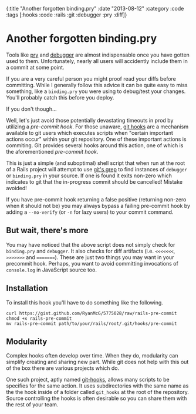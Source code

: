 {:title "Another forgotten binding.pry"
 :date "2013-08-12"
 :category :code
 :tags [:hooks :code :rails :git :debugger :pry :diff]}

# Another forgotten binding.pry

Tools like [pry][] and [debugger][] are almost indispensable once you have gotten used to them.
Unfortunately, nearly all users will accidently include them in a commit at some point.

If you are a very careful person you might proof read your diffs before
committing. While I generally follow this advice it can be quite easy to miss
something, like a `binding.pry` you were using to debug/test your changes.
You'll probably catch this before you deploy.

If you don't though&hellip;

Well, let's just avoid those potentially devastating timeouts in prod by utilizing a *pre-commit hook*.
For those unaware, [git hooks][] are a mechanism available to git users which executes scripts when "certain important actions occur" within your git repository.
One of these important actions is commiting.
Git provides several hooks around this action, one of which is the aforementioned *pre-commit hook*.

<script src="https://gist.github.com/RyanMcG/5775028.js"></script>

This is just a simple (and suboptimal) shell script that when run at the
root of a Rails project will attempt to use [git's grep][gg] to find instances of
`debugger` or `binding.pry` in your source. If one is found it exits non-zero
which indicates to git that the in-progress commit should be cancelled! Mistake
avoided!

If you have pre-commit hook returning a false positive (returning non-zero when
it should not be) you may always bypass a failing pre-commit hook by adding a
`--no-verify` (or `-n` for lazy users) to your commit command.

## But wait, there's more

You may have noticed that the above script does not simply check for `binding.pry` and `debugger`.
It also checks for diff artifacts (i.e. `<<<<<<<`, `>>>>>>>` and `=======`).
These are just two things you may want in your precommit hook.
Perhaps, you want to avoid committing invocations of `console.log` in JavaScript source too.

## Installation

To install this hook you'll have to do something like the following.

    curl https://gist.github.com/RyanMcG/5775028/raw/rails-pre-commit
    chmod +x rails-pre-commit
    mv rails-pre-commit path/to/your/rails/root/.git/hooks/pre-commit

## Modularity

Complex hooks often develop over time.
When they do, modularity can simplify creating and sharing new part.
While git does not help with this out of the box there are various projects which do.

One such project, aptly named [git-hooks][], allows many scripts to be specifies
for the same action. It uses subdirectories with the same name as the the hook inside of
a folder called `git_hooks` at the root of the repository. Source controlling
the hooks is often desirable so you can share them with the rest of your team.

[pry]: http://pryrepl.org/
[debugger]: http://devdocs.io/javascript/statements/debugger
[git hooks]: http://git-scm.com/book/en/Customizing-Git-Git-Hooks
[git-hooks]: https://github.com/icefox/git-hooks
[gg]: https://www.kernel.org/pub/software/scm/git/docs/git-grep.html
